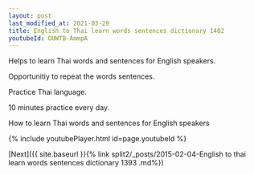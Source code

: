 ```yaml
---
layout: post
last_modified_at: 2021-03-29
title: English to Thai learn words sentences dictionary 1402 
youtubeId: OUWTB-AmmpA
---
```

 
 
Helps to learn Thai words and sentences for English speakers.

Opportunitiy to repeat the words sentences. 

Practice Thai language. 
 
10 minutes practice every day. 
 
How to learn Thai words and sentences for English speakers 
 
{% include youtubePlayer.html id=page.youtubeId %}
 
 
[Next]({{ site.baseurl }}{% link  split2/_posts/2015-02-04-English to thai learn words sentences dictionary 1393 .md%})
 
